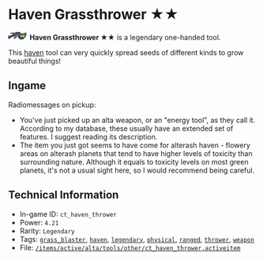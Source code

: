 # Haven Grassthrower ★★

<img src="https://raw.githubusercontent.com/Ceterai/Enternia/main/items/active/alta/tools/other/ct_haven_thrower.png" alt="Haven Grassthrower ★★ icon" loading="lazy" height="16px" width="auto" /> **Haven Grassthrower ★★** is a legendary one-handed tool.

This [haven](https://ceterai.github.io/MyEnternia/Wiki/Tags/Haven) tool can very quickly spread seeds of different kinds to grow beautiful things!

## Ingame

Radiomessages on pickup:

- You've just picked up an alta weapon, or an "energy tool", as they call it. According to my database, these usually have an extended set of features. I suggest reading its description.
- The item you just got seems to have come for alterash haven - flowery areas on alterash planets that tend to have higher levels of toxicity than surrounding nature. Although it equals to toxicity levels on most green planets, it's not a usual sight here, so I would recommend being careful.

## Technical Information

- In-game ID: `ct_haven_thrower`
- Power: `4.21`
- Rarity: `Legendary`
- Tags: [`grass_blaster`](https://ceterai.github.io/MyEnternia/Wiki/Tags/GrassBlaster), [`haven`](https://ceterai.github.io/MyEnternia/Wiki/Tags/Haven), [`legendary`](https://ceterai.github.io/MyEnternia/Wiki/Tags/Legendary), [`physical`](https://ceterai.github.io/MyEnternia/Wiki/Tags/Physical), [`ranged`](https://ceterai.github.io/MyEnternia/Wiki/Tags/Ranged), [`thrower`](https://ceterai.github.io/MyEnternia/Wiki/Tags/Thrower), [`weapon`](https://ceterai.github.io/MyEnternia/Wiki/Tags/Weapon)
- File: [`/items/active/alta/tools/other/ct_haven_thrower.activeitem`](https://github.com/Ceterai/Enternia/blob/main/items/active/alta/tools/other/ct_haven_thrower.activeitem)
